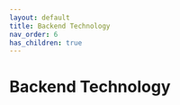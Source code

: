```yaml
---
layout: default
title: Backend Technology
nav_order: 6
has_children: true
---
```




# Backend Technology
